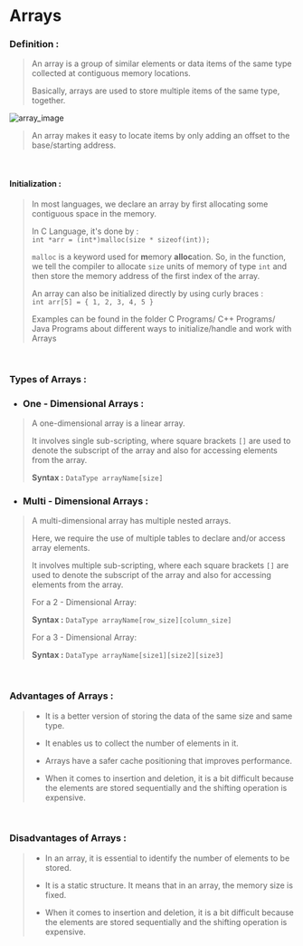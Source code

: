 # Arrays

### **Definition :**
> An array is a group of similar elements or data items of the same type collected at contiguous memory locations.
>
> Basically, arrays are used to store multiple items of the same type, together.

![array_image](https://media.geeksforgeeks.org/wp-content/uploads/20220721080308/array.png)

> An array makes it easy to locate items by only adding an offset to the base/starting address. 

&nbsp;
#### **Initialization :**
> In most languages, we declare an array by first allocating some contiguous space in the memory.<br>
>
> In C Language, it's done by : <br>
`int *arr = (int*)malloc(size * sizeof(int));`
>
> `malloc` is a keyword used for **m**emory **alloc**ation. So, in the function, we tell the compiler to allocate `size` units of memory of type `int` and then store the memory address of the first index of the array.
>
> An array can also be initialized directly by using curly braces : <br>
`int arr[5] = { 1, 2, 3, 4, 5 }`
>
> Examples can be found in the folder C Programs/ C++ Programs/ Java Programs about different ways to initialize/handle and work with Arrays

&nbsp;
### **Types of Arrays :**

- ### **One - Dimensional Arrays :**
> A one-dimensional array is a linear array.
>
> It involves single sub-scripting, where square brackets `[]` are used to denote the subscript of the array and also for accessing elements from the array.
>
> **Syntax :** `DataType arrayName[size]` 

- ### **Multi - Dimensional Arrays :**
> A multi-dimensional array has multiple nested arrays.
>
> Here, we require the use of multiple tables to declare and/or access array elements.
>
> It involves multiple sub-scripting, where each square brackets `[]` are used to denote the subscript of the array and also for accessing elements from the array.
>
> For a 2 - Dimensional Array:
>
> **Syntax :** `DataType arrayName[row_size][column_size]`
>
> For a 3 - Dimensional Array:
>
> **Syntax :** `DataType arrayName[size1][size2][size3]`


&nbsp;
### **Advantages of Arrays :**
> - It is a better version of storing the data of the same size and same type.
>
> - It enables us to collect the number of elements in it.
>
> - Arrays have a safer cache positioning that improves performance.
>
> - When it comes to insertion and deletion, it is a bit difficult because the elements are stored sequentially and the shifting operation is expensive.

&nbsp;
### **Disadvantages of Arrays :**
> - In an array, it is essential to identify the number of elements to be stored.
>
> - It is a static structure. It means that in an array, the memory size is fixed.
>
> - When it comes to insertion and deletion, it is a bit difficult because the elements are stored sequentially and the shifting operation is expensive.

